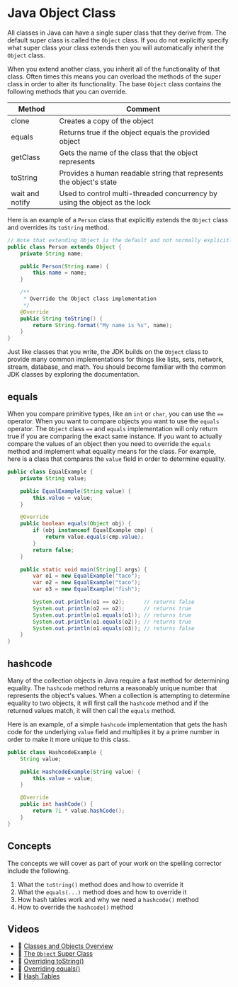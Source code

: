 # Java Object Class

All classes in Java can have a single super class that they derive from. The default super class is called the `Object` class. If you do not explicitly specify what super class your class extends then you will automatically inherit the `Object` class.

When you extend another class, you inherit all of the functionality of that class. Often times this means you can overload the methods of the super class in order to alter its functionality. The base `Object` class contains the following methods that you can override.

| Method          | Comment                                                                    |
| --------------- | -------------------------------------------------------------------------- |
| clone           | Creates a copy of the object                                               |
| equals          | Returns true if the object equals the provided object                      |
| getClass        | Gets the name of the class that the object represents                      |
| toString        | Provides a human readable string that represents the object's state        |
| wait and notify | Used to control multi-threaded concurrency by using the object as the lock |

Here is an example of a `Person` class that explicitly extends the `Object` class and overrides its `toString` method.

```java
// Note that extending Object is the default and not normally explicitly stated
public class Person extends Object {
    private String name;

    public Person(String name) {
        this.name = name;
    }

    /**
     * Override the Object class implementation
     */
    @Override
    public String toString() {
        return String.format("My name is %s", name);
    }
}
```

Just like classes that you write, the JDK builds on the `Object` class to provide many common implementations for things like lists, sets, network, stream, database, and math. You should become familiar with the common JDK classes by exploring the documentation.

## equals

When you compare primitive types, like an `int` or `char`, you can use the `==` operator. When you want to compare objects you want to use the `equals` operator. The `Object` class `==` and `equals` implementation will only return true if you are comparing the exact same instance. If you want to actually compare the values of an object then you need to override the `equals` method and implement what equality means for the class. For example, here is a class that compares the `value` field in order to determine equality.

```java
public class EqualExample {
    private String value;

    public EqualExample(String value) {
        this.value = value;
    }

    @Override
    public boolean equals(Object obj) {
        if (obj instanceof EqualExample cmp) {
            return value.equals(cmp.value);
        }
        return false;
    }

    public static void main(String[] args) {
        var o1 = new EqualExample("taco");
        var o2 = new EqualExample("taco");
        var o3 = new EqualExample("fish");

        System.out.println(o1 == o2);      // returns false
        System.out.println(o2 == o2);      // returns true
        System.out.println(o1.equals(o1)); // returns true
        System.out.println(o1.equals(o2)); // returns true
        System.out.println(o1.equals(o3)); // returns false
    }
}
```

## hashcode

Many of the collection objects in Java require a fast method for determining equality. The `hashcode` method returns a reasonably unique number that represents the object's values. When a collection is attempting to determine equality to two objects, it will first call the `hashcode` method and if the returned values match, it will then call the `equals` method.

Here is an example, of a simple `hashcode` implementation that gets the hash code for the underlying `value` field and multiplies it by a prime number in order to make it more unique to this class.

```java
public class HashcodeExample {
    String value;

    public HashcodeExample(String value) {
        this.value = value;
    }

    @Override
    public int hashCode() {
        return 71 * value.hashCode();
    }
}
```

## Concepts

The concepts we will cover as part of your work on the spelling corrector include the following.

1. What the `toString()` method does and how to override it
1. What the `equals(...)` method does and how to override it
1. How hash tables work and why we need a `hashcode()` method
1. How to override the `hashcode()` method

## Videos

- 🎥 [Classes and Objects Overview](https://byu.hosted.panopto.com/Panopto/Pages/Viewer.aspx?id=8d7440ec-313d-45d1-891f-ad5f01307ab8&start=0)
- 🎥 [The `Object` Super Class](https://byu.hosted.panopto.com/Panopto/Pages/Viewer.aspx?id=1de40809-379f-44fd-8ffe-ad5f01307a86&start=0)
- 🎥 [Overriding toString()](https://byu.hosted.panopto.com/Panopto/Pages/Viewer.aspx?id=cc129f1b-ae0f-44b0-a424-ad5f01307ae4&start=0)
- 🎥 [Overriding equals()](https://byu.hosted.panopto.com/Panopto/Pages/Viewer.aspx?id=7ecb0a44-16bc-4fa7-b924-ad5f01307b29&start=0)
- 🎥 [Hash Tables](https://byu.hosted.panopto.com/Panopto/Pages/Viewer.aspx?id=42265b8a-aced-457d-a494-ad5f0130d9a9&start=0)
